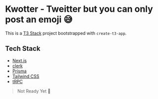 # Kwotter - Tweitter but you can only post an emoji 😅

This is a [T3 Stack](https://create.t3.gg/) project bootstrapped with `create-t3-app`.

## Tech Stack
- [Next.js](https://nextjs.org)
- [clerk](https://clerk.dev)
- [Prisma](https://prisma.io)
- [Tailwind CSS](https://tailwindcss.com)
- [tRPC](https://trpc.io)

> Not Ready Yet 🐧
